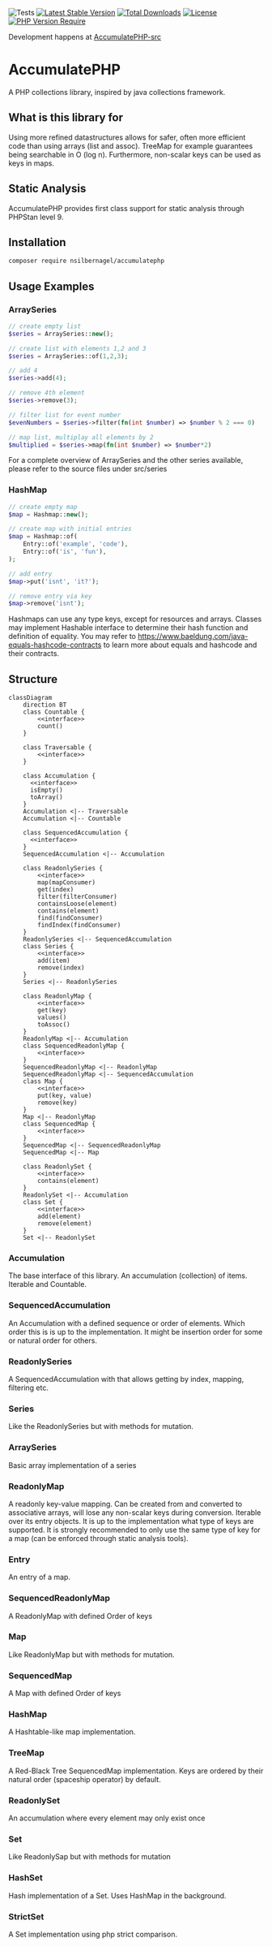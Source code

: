 ![Tests](https://github.com/N-Silbernagel/AccumulatePHP-src/actions/workflows/ci.yml/badge.svg)
[![Latest Stable Version](http://poser.pugx.org/nsilbernagel/accumulatephp/v)](https://packagist.org/packages/nsilbernagel/accumulatephp)
[![Total Downloads](http://poser.pugx.org/nsilbernagel/accumulatephp/downloads)](https://packagist.org/packages/nsilbernagel/accumulatephp)
[![License](http://poser.pugx.org/nsilbernagel/accumulatephp/license)](https://packagist.org/packages/nsilbernagel/accumulatephp)
[![PHP Version Require](http://poser.pugx.org/nsilbernagel/accumulatephp/require/php)](https://packagist.org/packages/nsilbernagel/accumulatephp)

Development happens at [AccumulatePHP-src](https://github.com/N-Silbernagel/AccumulatePHP-src)

# AccumulatePHP
A PHP collections library, inspired by java collections framework.

## What is this library for
Using more refined datastructures allows for safer, often more efficient code than using arrays (list and assoc). TreeMap for example guarantees being searchable in O (log n). Furthermore, non-scalar keys can be used as keys in maps.

## Static Analysis
AccumulatePHP provides first class support for static analysis through PHPStan level 9.

## Installation
```bash
composer require nsilbernagel/accumulatephp
```

## Usage Examples
### ArraySeries
```php
// create empty list
$series = ArraySeries::new();

// create list with elements 1,2 and 3
$series = ArraySeries::of(1,2,3);

// add 4
$series->add(4);

// remove 4th element
$series->remove(3);

// filter list for event number
$evenNumbers = $series->filter(fn(int $number) => $number % 2 === 0)

// map list, multiplay all elements by 2
$multiplied = $series->map(fn(int $number) => $number*2)
```
For a complete overview of ArraySeries and the other series available, please refer to the source files under src/series

### HashMap
```php
// create empty map
$map = Hashmap::new();

// create map with initial entries
$map = Hashmap::of(
    Entry::of('example', 'code'),
    Entry::of('is', 'fun'),
);

// add entry
$map->put('isnt', 'it?');

// remove entry via key
$map->remove('isnt');
```
Hashmaps can use any type keys, except for resources and arrays. Classes may implement Hashable interface to determine their hash function and definition of equality. You may refer to https://www.baeldung.com/java-equals-hashcode-contracts to learn more about equals and hashcode and their contracts. 
## Structure

```mermaid
classDiagram
    direction BT
    class Countable {
        <<interface>>
        count()
    }
    
    class Traversable {
        <<interface>>
    }
    
    class Accumulation {
      <<interface>>
      isEmpty()
      toArray()
    }
    Accumulation <|-- Traversable
    Accumulation <|-- Countable
    
    class SequencedAccumulation {
      <<interface>>
    }
    SequencedAccumulation <|-- Accumulation
    
    class ReadonlySeries {
        <<interface>>
        map(mapConsumer)
        get(index)
        filter(filterConsumer)
        containsLoose(element)
        contains(element)
        find(findConsumer)
        findIndex(findConsumer)
    }
    ReadonlySeries <|-- SequencedAccumulation
    class Series {
        <<interface>>
        add(item)
        remove(index)
    }
    Series <|-- ReadonlySeries
    
    class ReadonlyMap {
        <<interface>>
        get(key)
        values()
        toAssoc()
    }
    ReadonlyMap <|-- Accumulation
    class SequencedReadonlyMap {
        <<interface>>
    }
    SequencedReadonlyMap <|-- ReadonlyMap
    SequencedReadonlyMap <|-- SequencedAccumulation
    class Map {
        <<interface>>
        put(key, value)
        remove(key)
    }
    Map <|-- ReadonlyMap
    class SequencedMap {
        <<interface>>
    }
    SequencedMap <|-- SequencedReadonlyMap
    SequencedMap <|-- Map
    
    class ReadonlySet {
        <<interface>>
        contains(element)
    }
    ReadonlySet <|-- Accumulation
    class Set {
        <<interface>>
        add(element)
        remove(element)
    }
    Set <|-- ReadonlySet
```

### Accumulation
The base interface of this library. An accumulation (collection) of items. Iterable and Countable.

### SequencedAccumulation
An Accumulation with a defined sequence or order of elements. Which order this is is up to the implementation. It might be insertion order for some or natural order for others.

### ReadonlySeries
A SequencedAccumulation with that allows getting by index, mapping, filtering etc.

### Series
Like the ReadonlySeries but with methods for mutation.

### ArraySeries
Basic array implementation of a series

### ReadonlyMap
A readonly key-value mapping. Can be created from and converted to associative arrays, will lose any non-scalar keys during conversion. Iterable over its entry objects. It is up to the implementation what type of keys are supported. It is strongly recommended to only use the same type of key for a map (can be enforced through static analysis tools).

### Entry
An entry of a map.

### SequencedReadonlyMap
A ReadonlyMap with defined Order of keys

### Map
Like ReadonlyMap but with methods for mutation.

### SequencedMap
A Map with defined Order of keys

### HashMap
A Hashtable-like map implementation.

### TreeMap
A Red-Black Tree SequencedMap implementation. Keys are ordered by their natural order (spaceship operator) by default.

### ReadonlySet
An accumulation where every element may only exist once

### Set
Like ReadonlySap but with methods for mutation

### HashSet
Hash implementation of a Set. Uses HashMap in the background.

### StrictSet
A Set implementation using php strict comparison.
